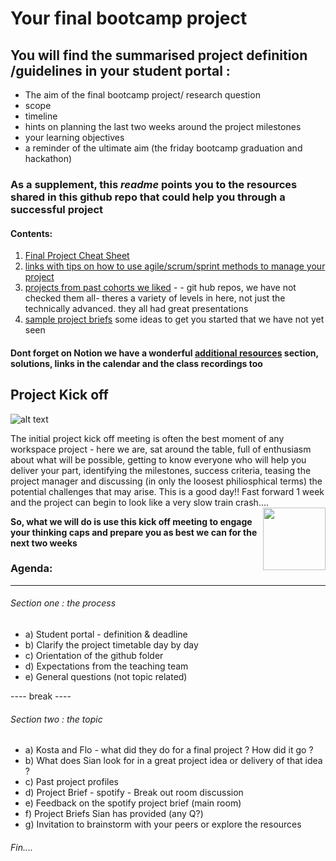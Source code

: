 # Your final bootcamp project 

## You will find the summarised project definition /guidelines in your student portal : 

+ The aim of the final bootcamp project/ research question
+ scope 
+ timeline 
+ hints on planning the last two weeks around the project milestones
+ your learning objectives 
+ a reminder of the ultimate aim (the friday bootcamp graduation and hackathon)

### As a supplement, this ***readme*** points you to the resources shared in this github repo that could help you through a successful project

#### Contents:

1) [Final Project Cheat Sheet](https://github.com/student-IH-labs-and-stuff/BER-DAFT-MAR21/blob/main/Project/final_project/final_project_cheatsheet/final_project_cheat_sheet.md)
2) [links with tips on how to use agile/scrum/sprint methods to manage your project](https://github.com/student-IH-labs-and-stuff/BER-DAFT-MAR21/blob/main/Project/final_project/Agile_method.md)
3) [projects from past cohorts we liked](https://github.com/student-IH-labs-and-stuff/BER-DAFT-MAR21/blob/main/Project/final_project/past_cohort_projects.md) - - git hub repos, we have not checked them all- theres a variety of levels in here, not just the technically advanced. they all had great presentations
4) [sample project briefs](https://github.com/student-IH-labs-and-stuff/BER-DAFT-MAR21/blob/main/Project/final_project/project_proposals.md) some ideas to get you started that we have not yet seen 

#### Dont forget on Notion we have a wonderful [additional resources](https://www.notion.so/ironhack/8af74fb0e11447e9812e816ec184b958?v=c90c2e1e8d2846f0bc25d8a9e667ff1e) section, solutions, links in the calendar and the class recordings too


## Project Kick off

![alt text](https://github.com/student-IH-labs-and-stuff/BER-DAFT-MAR21/blob/main/Project/final_project/kick-off-meetings.png)

The initial project kick off meeting is often the best moment of any workspace project - here we are, sat around the table, full of enthusiasm about what will be possible, getting to know everyone who will help you deliver your part, identifying the milestones, success criteria, teasing the project manager and discussing (in only the loosest philiosphical terms) the potential challenges that may arise. This is a good day!! Fast forward 1 week and the project can begin to look like a very slow train crash....  
<img align="right" width="100" height="100" src="https://github.com/student-IH-labs-and-stuff/BER-DAFT-MAR21/blob/main/Project/final_project/TTTW_large.jpeg">



**So, what we will do is use this kick off meeting to engage your thinking caps and prepare you as best we can for the next two weeks** 

### Agenda:
-----
###### Section one : the process 

+ a) Student portal - definition & deadline
+ b) Clarify the project timetable day by day
+ c) Orientation of the github folder 
+ d) Expectations from the teaching team 
+ e) General questions (not topic related) 

---- break ---- 

###### Section two : the topic

+ a) Kosta and Flo - what did they do for a final project ? How did it go ?
+ b) What does Sian look for in a great project idea or delivery of that idea ? 
+ c) Past project profiles  
+ d) Project Brief - spotify - Break out room discussion 
+ e) Feedback on the spotify project brief (main room) 
+ f) Project Briefs Sian has provided (any Q?) 
+ g) Invitation to brainstorm with your peers or explore the resources

###### Fin....

